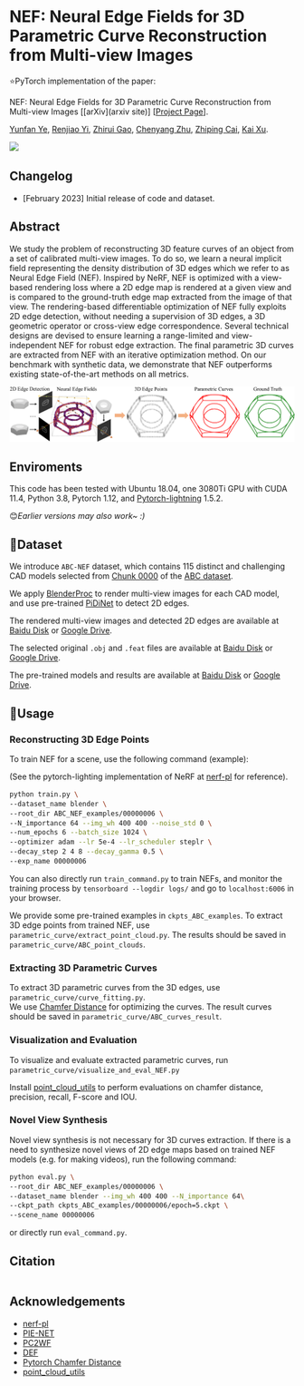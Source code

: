 # NEF: Neural Edge Fields for 3D Parametric Curve Reconstruction from Multi-view Images

:star:PyTorch implementation of the paper:

NEF: Neural Edge Fields for 3D Parametric Curve Reconstruction from Multi-view Images [[arXiv](arxiv site)] [[Project Page](https://yunfan1202.github.io/NEF/)].

[Yunfan Ye](https://yunfan1202.github.io), [Renjiao Yi](https://renjiaoyi.github.io/), [Zhirui Gao](), [Chenyang Zhu](http://www.zhuchenyang.net/), [Zhiping Cai](), [Kai Xu](http://kevinkaixu.net/index.html).

![](./figures/teaser.gif)

## Changelog 

* [February 2023] Initial release of code and dataset.


## Abstract

We study the problem of reconstructing 3D feature curves of an object from a set of calibrated multi-view images. To do so, we learn a neural implicit field representing the density distribution of 3D edges which we refer to as Neural Edge Field (NEF). Inspired by NeRF, NEF is optimized with a view-based rendering loss where a 2D edge map is rendered at a given view and is compared to the ground-truth edge map extracted from the image of that view. The rendering-based differentiable optimization of NEF fully exploits 2D edge detection, without needing a supervision of 3D edges, a 3D geometric operator or cross-view edge correspondence. Several technical designs are devised to ensure learning a range-limited and view-independent NEF for robust edge extraction. The final parametric 3D curves are extracted from NEF with an iterative optimization method. On our benchmark with synthetic data, we demonstrate that NEF outperforms existing state-of-the-art methods on all metrics.

![](./figures/teaser.png)

## Enviroments
This code has been tested with Ubuntu 18.04, one 3080Ti GPU with CUDA 11.4, Python 3.8, Pytorch 1.12, and [Pytorch-lightning](https://github.com/Lightning-AI/lightning) 1.5.2.

:blush:*Earlier versions may also work~ :)*

## :evergreen_tree:Dataset

We introduce `ABC-NEF` dataset, which contains 115 distinct and challenging CAD models selected from [Chunk 0000](https://archive.nyu.edu/handle/2451/44309) of the [ABC dataset](https://cs.nyu.edu/~zhongshi/publication/abc-dataset/).

We apply [BlenderProc](https://github.com/DLR-RM/BlenderProc) to render multi-view images for each CAD model, and use pre-trained [PiDiNet](https://github.com/zhuoinoulu/pidinet) to detect 2D edges.

The rendered multi-view images and detected 2D edges are available at [Baidu Disk](https://pan.baidu.com/s/1c-UMN_rN5v_sVtJSqHeVPw?pwd=zapt) or [Google Drive](https://drive.google.com/file/d/1U8wbq28165SwPHVxUrFIcan4iHM8jD_7/view?usp=share_link).

The selected original `.obj` and `.feat` files are available at [Baidu Disk](https://pan.baidu.com/s/1EcZuBj1y3lOsLJ4eMkEMBw?pwd=5nq6 ) or [Google Drive](https://drive.google.com/file/d/1DmDi0QdfwZodXWXA-Nv8WRfTlBnIPsMO/view?usp=share_link).

The pre-trained models and results are available at [Baidu Disk](https://pan.baidu.com/s/12h0y9n2d76FUJoP4Dt6ZVw?pwd=mcmm) or [Google Drive](https://drive.google.com/drive/folders/1b8lvF7H_fq9kNydQc5uCbDiv0qMdTIOb?usp=share_link). 

## :punch:Usage
### Reconstructing 3D Edge Points
To train NEF for a scene, use the following command (example):

(See the pytorch-lighting implementation of NeRF at [nerf-pl](https://github.com/kwea123/nerf_pl) for reference).
```bash
python train.py \
--dataset_name blender \
--root_dir ABC_NEF_examples/00000006 \
--N_importance 64 --img_wh 400 400 --noise_std 0 \
--num_epochs 6 --batch_size 1024 \
--optimizer adam --lr 5e-4 --lr_scheduler steplr \
--decay_step 2 4 8 --decay_gamma 0.5 \
--exp_name 00000006
```
You can also directly run `train_command.py` to train NEFs, and monitor the training process by `tensorboard --logdir logs/` and go to `localhost:6006` in your browser.

We provide some pre-trained examples in `ckpts_ABC_examples`. To extract 3D edge points from trained NEF, use `parametric_curve/extract_point_cloud.py`. The results should be saved in `parametric_curve/ABC_point_clouds`.


### Extracting 3D Parametric Curves

To extract 3D parametric curves from the 3D edges, use `parametric_curve/curve_fitting.py`.  
We use [Chamfer Distance](https://github.com/ThibaultGROUEIX/ChamferDistancePytorch) for optimizing the curves. The result curves should be saved in `parametric_curve/ABC_curves_result`.

### Visualization and Evaluation

To visualize and evaluate extracted parametric curves, run `parametric_curve/visualize_and_eval_NEF.py`

Install [point_cloud_utils](https://github.com/fwilliams/point-cloud-utils) to perform evaluations on chamfer distance, precision, recall, F-score and IOU.

### Novel View Synthesis

Novel view synthesis is not necessary for 3D curves extraction. If there is a need to synthesize novel views of 2D edge maps based on trained NEF models (e.g. for making videos), run the following command:

```bash
python eval.py \
--root_dir ABC_NEF_examples/00000006 \
--dataset_name blender --img_wh 400 400 --N_importance 64\
--ckpt_path ckpts_ABC_examples/00000006/epoch=5.ckpt \
--scene_name 00000006
```
or directly run `eval_command.py`.
## Citation

```bibtex

```

## Acknowledgements

- [nerf-pl](https://github.com/kwea123/nerf_pl)
- [PIE-NET](https://github.com/wangxiaogang866/PIE-NET)
- [PC2WF](https://github.com/YujiaLiu76/PC2WF)
- [DEF](https://github.com/artonson/def)
- [Pytorch Chamfer Distance](https://github.com/ThibaultGROUEIX/ChamferDistancePytorch)
- [point_cloud_utils](https://github.com/fwilliams/point-cloud-utils)
